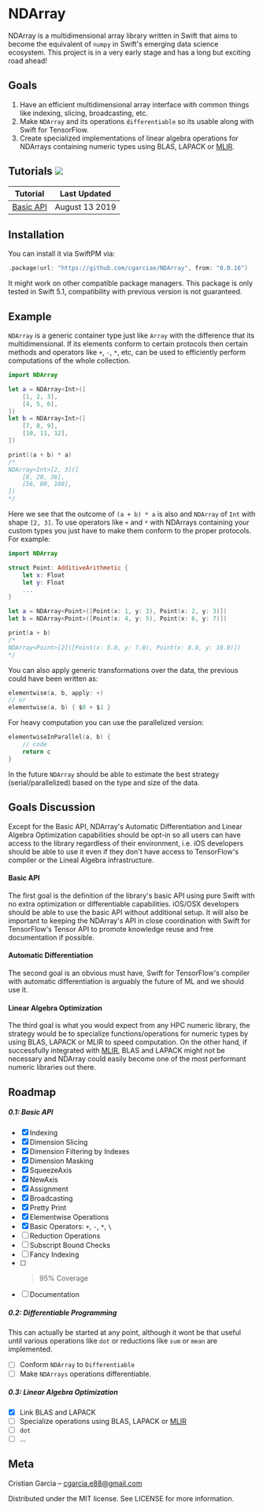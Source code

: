 # NDArray

NDArray is a multidimensional array library written in Swift that aims to become the equivalent of `numpy` in Swift's emerging data science ecosystem. This project is in a very early stage and has a long but exciting road ahead!

## Goals

1. Have an efficient multidimensional array interface with common things like indexing, slicing, broadcasting, etc. 
2. Make `NDArray` and its operations `differentiable` so its usable along with Swift for TensorFlow.
3. Create specialized implementations of linear algebra operations for NDArrays containing numeric types using BLAS, LAPACK or [MLIR](https://docs.google.com/document/d/1UIPWl4lvBTozBD5OQ9SrxgcM7rA4pODMOjqQv3tm57w).

## Tutorials ![](https://www.tensorflow.org/images/colab_logo_32px.png)

Tutorial | Last Updated |
-------- | ------------ |
[Basic API](https://colab.research.google.com/drive/1aULWtrtj6WsNeJe_vBnr_hswy0JIYDt_) | August 13 2019 |


## Installation
You can install it via SwiftPM via:
```swift
.package(url: "https://github.com/cgarciae/NDArray", from: "0.0.16")
```
It might work on other compatible package managers. This package is only tested in Swift 5.1, compatibility with previous version is not guaranteed.

## Example
`NDArray` is a generic container type just like `Array` with the difference that its multidimensional. If its elements conform to certain protocols then certain methods and operators like `+`, `-`, `*`, etc, can be used to efficiently perform computations of the whole collection.
```swift
import NDArray

let a = NDArray<Int>([
    [1, 2, 3],
    [4, 5, 6],
])
let b = NDArray<Int>([
    [7, 8, 9],
    [10, 11, 12],
])

print((a + b) * a)
/*
NDArray<Int>[2, 3]([
    [8, 20, 36],
    [56, 80, 108],
])
*/
```
Here we see that the outcome of `(a + b) * a` is also and `NDArray` of `Int` with shape `[2, 3]`. To use operators like `+` and `*` with NDArrays containing your custom types you just have to make them conform to the proper protocols. For example:
```swift
import NDArray

struct Point: AdditiveArithmetic {
    let x: Float
    let y: Float
    ...
}

let a = NDArray<Point>([Point(x: 1, y: 2), Point(x: 2, y: 3)])
let b = NDArray<Point>([Point(x: 4, y: 5), Point(x: 6, y: 7)])

print(a + b)
/*
NDArray<Point>[2]([Point(x: 5.0, y: 7.0), Point(x: 8.0, y: 10.0)])
*/
```
You can also apply generic transformations over the data, the previous could have been written as:
```swift
elementwise(a, b, apply: +)
// or
elementwise(a, b) { $0 + $1 }
```
For heavy computation you can use the parallelized version:
```swift
elementwiseInParallel(a, b) {
    // code
    return c
}
```
In the future `NDArray` should be able to estimate the best strategy (serial/parallelized) based on the type and size of the data.

## Goals Discussion
Except for the Basic API, NDArray's Automatic Differentiation and Linear Algebra Optimization capabilities should be opt-in so all users can have access to the library regardless of their environment, i.e. iOS developers should be able to use it even if they don't have access to TensorFlow's compiler or the Lineal Algebra infrastructure.

#### Basic API
The first goal is the definition of the library's basic API using pure Swift with no extra optimization or differentiable capabilities. iOS/OSX developers should be able to use the basic API without additional setup. It will also be important to keeping the NDArray's API in close coordination with Swift for TensorFlow's Tensor API to promote knowledge reuse and free documentation if possible.

#### Automatic Differentiation
The second goal is an obvious must have, Swift for TensorFlow's compiler with automatic differentiation is arguably the future of ML and we should use it.

#### Linear Algebra Optimization
The third goal is what you would expect from any HPC numeric library, the strategy would be to specialize functions/operations for numeric types by using BLAS, LAPACK or MLIR to speed computation. On the other hand, if successfully integrated with [MLIR](https://docs.google.com/document/d/1UIPWl4lvBTozBD5OQ9SrxgcM7rA4pODMOjqQv3tm57w), BLAS and LAPACK might not be necessary and NDArray could easily become one of the most performant numeric libraries out there.


## Roadmap
##### 0.1: Basic API
- [x] Indexing
- [x] Dimension Slicing
- [x] Dimension Filtering by Indexes
- [x] Dimension Masking
- [x] SqueezeAxis
- [x] NewAxis
- [x] Assignment
- [x] Broadcasting
- [x] Pretty Print
- [x] Elementwise Operations
- [x] Basic Operators: `+`, `-`, `*`, `\`
- [ ] Reduction Operations
- [ ] Subscript Bound Checks
- [ ] Fancy Indexing
- [ ] > 95% Coverage
- [ ] Documentation
##### 0.2: Differentiable Programming
This can actually be started at any point, although it wont be that useful until various operations like `dot` or reductions like `sum` or `mean` are implemented.
- [ ] Conform `NDArray` to `Differentiable`
- [ ] Make `NDArrays` operations differentiable.
##### 0.3: Linear Algebra Optimization
- [x] Link BLAS and LAPACK
- [ ] Specialize operations using BLAS, LAPACK or [MLIR](https://docs.google.com/document/d/1UIPWl4lvBTozBD5OQ9SrxgcM7rA4pODMOjqQv3tm57w)
- [ ] `dot` 
- [ ] ... 

## Meta
Cristian Garcia – cgarcia.e88@gmail.com

Distributed under the MIT license. See LICENSE for more information.

